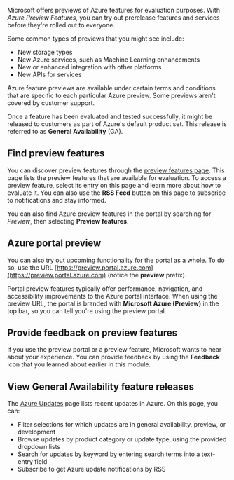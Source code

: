 Microsoft offers previews of Azure features for evaluation purposes. With *Azure Preview Features*, you can try out prerelease features and services before they're rolled out to everyone.

Some common types of previews that you might see include:

- New storage types
- New Azure services, such as Machine Learning enhancements
- New or enhanced integration with other platforms
- New APIs for services

Azure feature previews are available under certain terms and conditions that are specific to each particular Azure preview. Some previews aren't covered by customer support.

Once a feature has been evaluated and tested successfully, it might be released to customers as part of Azure's default product set. This release is referred to as **General Availability** (GA).

## Find preview features

You can discover preview features through the [preview features page](https://azure.microsoft.com/updates/?status=inpreview&filters=%5B"In+preview"%5D?azure-portal=true). This page lists the preview features that are available for evaluation. To access a preview feature, select its entry on this page and learn more about how to evaluate it. You can also use the **RSS Feed** button on this page to subscribe to notifications and stay informed.

You can also find Azure preview features in the portal by searching for *Preview*, then selecting **Preview features**.

## Azure portal preview

You can also try out upcoming functionality for the portal as a whole. To do so, use the URL [https://preview.portal.azure.com](https://preview.portal.azure.com) (notice the **preview** prefix).

Portal preview features typically offer performance, navigation, and accessibility improvements to the Azure portal interface. When using the preview URL, the portal is branded with **Microsoft Azure (Preview)** in the top bar, so you can tell you're using the preview portal.

## Provide feedback on preview features

If you use the preview portal or a preview feature, Microsoft wants to hear about your experience. You can provide feedback by using the **Feedback** icon that you learned about earlier in this module.

## View General Availability feature releases

The [Azure Updates](https://azure.microsoft.com/updates?azure-portal=true) page lists recent updates in Azure. On this page, you can:

- Filter selections for which updates are in general availability, preview, or development
- Browse updates by product category or update type, using the provided dropdown lists
- Search for updates by keyword by entering search terms into a text-entry field
- Subscribe to get Azure update notifications by RSS
